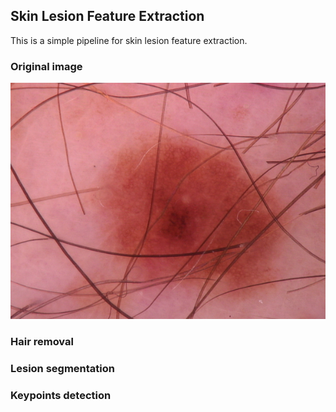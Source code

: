 ## Skin Lesion Feature Extraction
This is a simple pipeline for skin lesion feature extraction.
### Original image

![Lesion](/images/group1.jpg)

### Hair removal


### Lesion segmentation


### Keypoints detection
